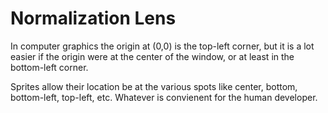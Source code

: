 
# Normalization Lens

In computer graphics the origin at (0,0) is the top-left corner, but it is
a lot easier if the origin were at the center of the window, or at least
in the bottom-left corner.

Sprites allow their location be at the various spots like center, bottom,
bottom-left, top-left, etc. Whatever is convienent for the human developer.
